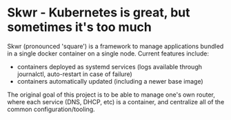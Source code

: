# Skwr - Kubernetes is great, but sometimes it's too much

Skwr (pronounced 'square') is a framework to manage applications bundled in a single docker container on a single node. Current features include:

* containers deployed as systemd services (logs available through journalctl, auto-restart in case of failure)
* containers automatically updated (including a newer base image)

The original goal of this project is to be able to manage one's own router, where each service (DNS, DHCP, etc) is a container, and centralize all of the common configuration/tooling.
